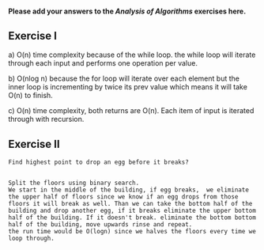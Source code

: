 #### Please add your answers to the ***Analysis of  Algorithms*** exercises here.

## Exercise I

a) O(n) time complexity because of the while loop. the while loop will iterate through each input and performs one operation per value. 


b) O(nlog n) because the for loop will iterate over each element but the inner loop is incrementing by twice its prev value which means it will take O(n) to finish.


c) O(n) time complexity, both returns are O(n). Each item of input is iterated through with recursion. 

## Exercise II
    Find highest point to drop an egg before it breaks?


    Split the floors using binary search. 
    We start in the middle of the building, if egg breaks,  we eliminate the upper half of floors since we know if an egg drops from those floors it will break as well. Than we can take the bottom half of the building and drop another egg, if it breaks eliminate the upper bottom half of the building. If it doesn't break. eliminate the bottom bottom half of the building, move upwards rinse and repeat.
    the run time would be O(logn) since we halves the floors every time we loop through.